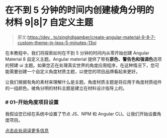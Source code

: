 # 在不到 5 分钟的时间内创建棱角分明的材料 9|8|7 自定义主题

> 原文:[https://dev . to/singhdigamber/create-angular-material-9-8-7-custom-theme-in-less-5-minutes-13oi](https://dev.to/singhdigamber/create-angular-material-9-8-7-custom-theme-in-less-than-5-minutes-13oi)

在本教程中，我们将探索如何在不到 5 分钟的时间内从零开始创建 Angular Material 8 自定义主题。Angular material 提供了带有**原色、警告色和强调色**选项的预建 ui 主题。如果您正在处理真实世界的角度应用程序，在这种情况下，您可能需要创建一个自定义角度材质主题，以使您的项目品牌看起来更好。

让我们根据有角的素材来理解什么是主题。角度材质主题是将应用于角度材质组件的一组颜色。棱角分明的材料主题是建立在材料设计指导上的。

### # 01–开始角度项目设置

我假设您已经在系统中设置了节点 JS、NPM 和 Angular CLI。让我们开始设置角度项目。

[点击此处阅读更多信息](https://www.positronx.io/create-angular-material-8-custom-theme/)